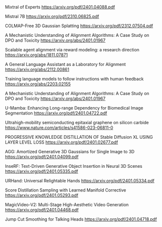 Mixtral of Experts
https://arxiv.org/pdf/2401.04088.pdf

Mistral 7B
https://arxiv.org/pdf/2310.06825.pdf

COLMAP-Free 3D Gaussian Splatting
https://arxiv.org/pdf/2312.07504.pdf

A Mechanistic Understanding of Alignment Algorithms: A Case Study on DPO and Toxicity
https://arxiv.org/abs/2401.01967

Scalable agent alignment via reward modeling: a research direction
https://arxiv.org/abs/1811.07871

A General Language Assistant as a Laboratory for Alignment
https://arxiv.org/abs/2112.00861

Training language models to follow instructions with human feedback
https://arxiv.org/abs/2203.02155

A Mechanistic Understanding of Alignment Algorithms: A Case Study on DPO and Toxicity
https://arxiv.org/abs/2401.01967

U-Mamba: Enhancing Long-range Dependency for Biomedical Image Segmentation
https://arxiv.org/pdf/2401.04722.pdf

Ultrahigh-mobility semiconducting epitaxial graphene on silicon carbide
https://www.nature.com/articles/s41586-023-06811-0

PROGRESSIVE KNOWLEDGE DISTILLATION OF Stable Diffusion XL USING LAYER LEVEL LOSS
https://arxiv.org/pdf/2401.02677.pdf

AGG: Amortized Generative 3D Gaussians for Single Image to 3D
https://arxiv.org/pdf/2401.04099.pdf

InseRF: Text-Driven Generative Object Insertion in Neural 3D Scenes
https://arxiv.org/pdf/2401.05335.pdf

URHand: Universal Relightable Hands
https://arxiv.org/pdf/2401.05334.pdf

Score Distillation Sampling with Learned Manifold Corrective
https://arxiv.org/pdf/2401.05293.pdf

MagicVideo-V2: Multi-Stage High-Aesthetic Video Generation
https://arxiv.org/pdf/2401.04468.pdf

Jump Cut Smoothing for Talking Heads
https://arxiv.org/pdf/2401.04718.pdf